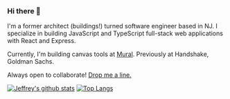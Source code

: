 ### Hi there 👋

I'm a former architect (buildings!) turned software engineer based in NJ. I specialize in building JavaScript and TypeScript full-stack web applications with React and Express.

Currently, I'm building canvas tools at [Mural](https://mural.co/). Previously at Handshake, Goldman Sachs.

Always open to collaborate! [Drop me a line.](mailto:hi@jeffreyclu.com)

[![Jeffrey's github stats](https://github-readme-stats.vercel.app/api?username=jeffreyclu&theme=radical)](https://github.com/anuraghazra/github-readme-stats)
[![Top Langs](https://github-readme-stats.vercel.app/api/top-langs/?username=jeffreyclu&layout=compact&theme=radical)](https://github.com/anuraghazra/github-readme-stats)

<!--
**jeffreyclu/jeffreyclu** is a ✨ _special_ ✨ repository because its `README.md` (this file) appears on your GitHub profile.

Here are some ideas to get you started:

- 🔭 I’m currently working on ...
- 🌱 I’m currently learning ...
- 👯 I’m looking to collaborate on ...
- 🤔 I’m looking for help with ...
- 💬 Ask me about ...
- 📫 How to reach me: ...
- 😄 Pronouns: ...
- ⚡ Fun fact: ...
-->
